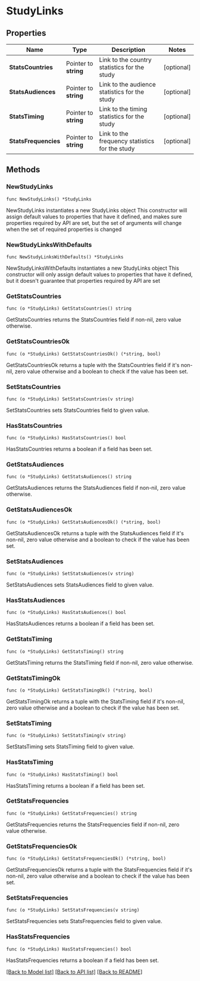 # StudyLinks

## Properties

Name | Type | Description | Notes
------------ | ------------- | ------------- | -------------
**StatsCountries** | Pointer to **string** | Link to the country statistics for the study | [optional] 
**StatsAudiences** | Pointer to **string** | Link to the audience statistics for the study | [optional] 
**StatsTiming** | Pointer to **string** | Link to the timing statistics for the study | [optional] 
**StatsFrequencies** | Pointer to **string** | Link to the frequency statistics for the study | [optional] 

## Methods

### NewStudyLinks

`func NewStudyLinks() *StudyLinks`

NewStudyLinks instantiates a new StudyLinks object
This constructor will assign default values to properties that have it defined,
and makes sure properties required by API are set, but the set of arguments
will change when the set of required properties is changed

### NewStudyLinksWithDefaults

`func NewStudyLinksWithDefaults() *StudyLinks`

NewStudyLinksWithDefaults instantiates a new StudyLinks object
This constructor will only assign default values to properties that have it defined,
but it doesn't guarantee that properties required by API are set

### GetStatsCountries

`func (o *StudyLinks) GetStatsCountries() string`

GetStatsCountries returns the StatsCountries field if non-nil, zero value otherwise.

### GetStatsCountriesOk

`func (o *StudyLinks) GetStatsCountriesOk() (*string, bool)`

GetStatsCountriesOk returns a tuple with the StatsCountries field if it's non-nil, zero value otherwise
and a boolean to check if the value has been set.

### SetStatsCountries

`func (o *StudyLinks) SetStatsCountries(v string)`

SetStatsCountries sets StatsCountries field to given value.

### HasStatsCountries

`func (o *StudyLinks) HasStatsCountries() bool`

HasStatsCountries returns a boolean if a field has been set.

### GetStatsAudiences

`func (o *StudyLinks) GetStatsAudiences() string`

GetStatsAudiences returns the StatsAudiences field if non-nil, zero value otherwise.

### GetStatsAudiencesOk

`func (o *StudyLinks) GetStatsAudiencesOk() (*string, bool)`

GetStatsAudiencesOk returns a tuple with the StatsAudiences field if it's non-nil, zero value otherwise
and a boolean to check if the value has been set.

### SetStatsAudiences

`func (o *StudyLinks) SetStatsAudiences(v string)`

SetStatsAudiences sets StatsAudiences field to given value.

### HasStatsAudiences

`func (o *StudyLinks) HasStatsAudiences() bool`

HasStatsAudiences returns a boolean if a field has been set.

### GetStatsTiming

`func (o *StudyLinks) GetStatsTiming() string`

GetStatsTiming returns the StatsTiming field if non-nil, zero value otherwise.

### GetStatsTimingOk

`func (o *StudyLinks) GetStatsTimingOk() (*string, bool)`

GetStatsTimingOk returns a tuple with the StatsTiming field if it's non-nil, zero value otherwise
and a boolean to check if the value has been set.

### SetStatsTiming

`func (o *StudyLinks) SetStatsTiming(v string)`

SetStatsTiming sets StatsTiming field to given value.

### HasStatsTiming

`func (o *StudyLinks) HasStatsTiming() bool`

HasStatsTiming returns a boolean if a field has been set.

### GetStatsFrequencies

`func (o *StudyLinks) GetStatsFrequencies() string`

GetStatsFrequencies returns the StatsFrequencies field if non-nil, zero value otherwise.

### GetStatsFrequenciesOk

`func (o *StudyLinks) GetStatsFrequenciesOk() (*string, bool)`

GetStatsFrequenciesOk returns a tuple with the StatsFrequencies field if it's non-nil, zero value otherwise
and a boolean to check if the value has been set.

### SetStatsFrequencies

`func (o *StudyLinks) SetStatsFrequencies(v string)`

SetStatsFrequencies sets StatsFrequencies field to given value.

### HasStatsFrequencies

`func (o *StudyLinks) HasStatsFrequencies() bool`

HasStatsFrequencies returns a boolean if a field has been set.


[[Back to Model list]](../README.md#documentation-for-models) [[Back to API list]](../README.md#documentation-for-api-endpoints) [[Back to README]](../README.md)


